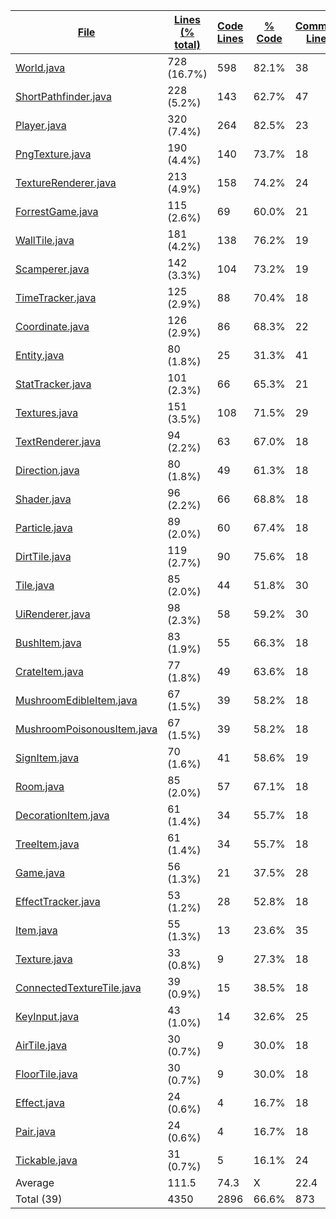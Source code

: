 
|[File](https://github.com/xf8b/ForrestGame/tree/development/statistics%2Fjava%2Fname_ascending.md%2F)|[Lines (% total)](https://github.com/xf8b/ForrestGame/tree/development/statistics%2Fjava%2Flines_descending.md%2F)|[Code Lines](https://github.com/xf8b/ForrestGame/tree/development/statistics%2Fjava%2Fcode_descending.md%2F)|[% Code](https://github.com/xf8b/ForrestGame/tree/development/statistics%2Fjava%2Fproportion_code_descending.md%2F)|[Comment Lines](https://github.com/xf8b/ForrestGame/tree/development/statistics%2Fjava%2Fcomments_descending.md%2F)|[% Comment](https://github.com/xf8b/ForrestGame/tree/development/statistics%2Fjava%2Fproportion_comments_descending.md%2F)|[Blank Lines](https://github.com/xf8b/ForrestGame/tree/development/statistics%2Fjava%2Fblanks_ascending.md%2F)|[% Blank](https://github.com/xf8b/ForrestGame/tree/development/statistics%2Fjava%2Fproportion_blanks_descending.md%2F)|
| --- | --- | --- | --- | --- | --- | --- | --- |
|[World.java](https://github.com/xf8b/ForrestGame/tree/development/src%2Fmain%2Fjava%2Fcom%2Fgithub%2Filja615%2Fforrestgame%2Fworld%2FWorld.java)|728 (16.7%)|598|82.1%|38|5.2%|92|12.6%|
|[ShortPathfinder.java](https://github.com/xf8b/ForrestGame/tree/development/src%2Fmain%2Fjava%2Fcom%2Fgithub%2Filja615%2Fforrestgame%2Futil%2FShortPathfinder.java)|228 (5.2%)|143|62.7%|47|20.6%|38|16.7%|
|[Player.java](https://github.com/xf8b/ForrestGame/tree/development/src%2Fmain%2Fjava%2Fcom%2Fgithub%2Filja615%2Fforrestgame%2Fentity%2FPlayer.java)|320 (7.4%)|264|82.5%|23|7.2%|33|10.3%|
|[PngTexture.java](https://github.com/xf8b/ForrestGame/tree/development/src%2Fmain%2Fjava%2Fcom%2Fgithub%2Filja615%2Fforrestgame%2Fgui%2Ftexture%2FPngTexture.java)|190 (4.4%)|140|73.7%|18|9.5%|32|16.8%|
|[TextureRenderer.java](https://github.com/xf8b/ForrestGame/tree/development/src%2Fmain%2Fjava%2Fcom%2Fgithub%2Filja615%2Fforrestgame%2Fgui%2Frenderer%2FTextureRenderer.java)|213 (4.9%)|158|74.2%|24|11.3%|31|14.6%|
|[ForrestGame.java](https://github.com/xf8b/ForrestGame/tree/development/src%2Fmain%2Fjava%2Fcom%2Fgithub%2Filja615%2Fforrestgame%2FForrestGame.java)|115 (2.6%)|69|60.0%|21|18.3%|25|21.7%|
|[WallTile.java](https://github.com/xf8b/ForrestGame/tree/development/src%2Fmain%2Fjava%2Fcom%2Fgithub%2Filja615%2Fforrestgame%2Ftiles%2FWallTile.java)|181 (4.2%)|138|76.2%|19|10.5%|24|13.3%|
|[Scamperer.java](https://github.com/xf8b/ForrestGame/tree/development/src%2Fmain%2Fjava%2Fcom%2Fgithub%2Filja615%2Fforrestgame%2Fentity%2FScamperer.java)|142 (3.3%)|104|73.2%|19|13.4%|19|13.4%|
|[TimeTracker.java](https://github.com/xf8b/ForrestGame/tree/development/src%2Fmain%2Fjava%2Fcom%2Fgithub%2Filja615%2Fforrestgame%2Fworld%2FTimeTracker.java)|125 (2.9%)|88|70.4%|18|14.4%|19|15.2%|
|[Coordinate.java](https://github.com/xf8b/ForrestGame/tree/development/src%2Fmain%2Fjava%2Fcom%2Fgithub%2Filja615%2Fforrestgame%2Futil%2FCoordinate.java)|126 (2.9%)|86|68.3%|22|17.5%|18|14.3%|
|[Entity.java](https://github.com/xf8b/ForrestGame/tree/development/src%2Fmain%2Fjava%2Fcom%2Fgithub%2Filja615%2Fforrestgame%2Fentity%2FEntity.java)|80 (1.8%)|25|31.3%|41|51.3%|14|17.5%|
|[StatTracker.java](https://github.com/xf8b/ForrestGame/tree/development/src%2Fmain%2Fjava%2Fcom%2Fgithub%2Filja615%2Fforrestgame%2Fentity%2Frelated%2FStatTracker.java)|101 (2.3%)|66|65.3%|21|20.8%|14|13.9%|
|[Textures.java](https://github.com/xf8b/ForrestGame/tree/development/src%2Fmain%2Fjava%2Fcom%2Fgithub%2Filja615%2Fforrestgame%2Fgui%2Ftexture%2FTextures.java)|151 (3.5%)|108|71.5%|29|19.2%|14|9.3%|
|[TextRenderer.java](https://github.com/xf8b/ForrestGame/tree/development/src%2Fmain%2Fjava%2Fcom%2Fgithub%2Filja615%2Fforrestgame%2Fgui%2Frenderer%2FTextRenderer.java)|94 (2.2%)|63|67.0%|18|19.1%|13|13.8%|
|[Direction.java](https://github.com/xf8b/ForrestGame/tree/development/src%2Fmain%2Fjava%2Fcom%2Fgithub%2Filja615%2Fforrestgame%2Futil%2FDirection.java)|80 (1.8%)|49|61.3%|18|22.5%|13|16.3%|
|[Shader.java](https://github.com/xf8b/ForrestGame/tree/development/src%2Fmain%2Fjava%2Fcom%2Fgithub%2Filja615%2Fforrestgame%2Fgui%2Fshader%2FShader.java)|96 (2.2%)|66|68.8%|18|18.8%|12|12.5%|
|[Particle.java](https://github.com/xf8b/ForrestGame/tree/development/src%2Fmain%2Fjava%2Fcom%2Fgithub%2Filja615%2Fforrestgame%2Fgui%2Fparticle%2FParticle.java)|89 (2.0%)|60|67.4%|18|20.2%|11|12.4%|
|[DirtTile.java](https://github.com/xf8b/ForrestGame/tree/development/src%2Fmain%2Fjava%2Fcom%2Fgithub%2Filja615%2Fforrestgame%2Ftiles%2FDirtTile.java)|119 (2.7%)|90|75.6%|18|15.1%|11|9.2%|
|[Tile.java](https://github.com/xf8b/ForrestGame/tree/development/src%2Fmain%2Fjava%2Fcom%2Fgithub%2Filja615%2Fforrestgame%2Ftiles%2FTile.java)|85 (2.0%)|44|51.8%|30|35.3%|11|12.9%|
|[UiRenderer.java](https://github.com/xf8b/ForrestGame/tree/development/src%2Fmain%2Fjava%2Fcom%2Fgithub%2Filja615%2Fforrestgame%2Fgui%2Frenderer%2FUiRenderer.java)|98 (2.3%)|58|59.2%|30|30.6%|10|10.2%|
|[BushItem.java](https://github.com/xf8b/ForrestGame/tree/development/src%2Fmain%2Fjava%2Fcom%2Fgithub%2Filja615%2Fforrestgame%2Ftiles%2Fitems%2FBushItem.java)|83 (1.9%)|55|66.3%|18|21.7%|10|12.0%|
|[CrateItem.java](https://github.com/xf8b/ForrestGame/tree/development/src%2Fmain%2Fjava%2Fcom%2Fgithub%2Filja615%2Fforrestgame%2Ftiles%2Fitems%2FCrateItem.java)|77 (1.8%)|49|63.6%|18|23.4%|10|13.0%|
|[MushroomEdibleItem.java](https://github.com/xf8b/ForrestGame/tree/development/src%2Fmain%2Fjava%2Fcom%2Fgithub%2Filja615%2Fforrestgame%2Ftiles%2Fitems%2FMushroomEdibleItem.java)|67 (1.5%)|39|58.2%|18|26.9%|10|14.9%|
|[MushroomPoisonousItem.java](https://github.com/xf8b/ForrestGame/tree/development/src%2Fmain%2Fjava%2Fcom%2Fgithub%2Filja615%2Fforrestgame%2Ftiles%2Fitems%2FMushroomPoisonousItem.java)|67 (1.5%)|39|58.2%|18|26.9%|10|14.9%|
|[SignItem.java](https://github.com/xf8b/ForrestGame/tree/development/src%2Fmain%2Fjava%2Fcom%2Fgithub%2Filja615%2Fforrestgame%2Ftiles%2Fitems%2FSignItem.java)|70 (1.6%)|41|58.6%|19|27.1%|10|14.3%|
|[Room.java](https://github.com/xf8b/ForrestGame/tree/development/src%2Fmain%2Fjava%2Fcom%2Fgithub%2Filja615%2Fforrestgame%2Futil%2FRoom.java)|85 (2.0%)|57|67.1%|18|21.2%|10|11.8%|
|[DecorationItem.java](https://github.com/xf8b/ForrestGame/tree/development/src%2Fmain%2Fjava%2Fcom%2Fgithub%2Filja615%2Fforrestgame%2Ftiles%2Fitems%2FDecorationItem.java)|61 (1.4%)|34|55.7%|18|29.5%|9|14.8%|
|[TreeItem.java](https://github.com/xf8b/ForrestGame/tree/development/src%2Fmain%2Fjava%2Fcom%2Fgithub%2Filja615%2Fforrestgame%2Ftiles%2Fitems%2FTreeItem.java)|61 (1.4%)|34|55.7%|18|29.5%|9|14.8%|
|[Game.java](https://github.com/xf8b/ForrestGame/tree/development/src%2Fmain%2Fjava%2Fcom%2Fgithub%2Filja615%2Fforrestgame%2FGame.java)|56 (1.3%)|21|37.5%|28|50.0%|7|12.5%|
|[EffectTracker.java](https://github.com/xf8b/ForrestGame/tree/development/src%2Fmain%2Fjava%2Fcom%2Fgithub%2Filja615%2Fforrestgame%2Fentity%2Frelated%2FEffectTracker.java)|53 (1.2%)|28|52.8%|18|34.0%|7|13.2%|
|[Item.java](https://github.com/xf8b/ForrestGame/tree/development/src%2Fmain%2Fjava%2Fcom%2Fgithub%2Filja615%2Fforrestgame%2Ftiles%2Fitems%2FItem.java)|55 (1.3%)|13|23.6%|35|63.6%|7|12.7%|
|[Texture.java](https://github.com/xf8b/ForrestGame/tree/development/src%2Fmain%2Fjava%2Fcom%2Fgithub%2Filja615%2Fforrestgame%2Fgui%2Ftexture%2FTexture.java)|33 (0.8%)|9|27.3%|18|54.5%|6|18.2%|
|[ConnectedTextureTile.java](https://github.com/xf8b/ForrestGame/tree/development/src%2Fmain%2Fjava%2Fcom%2Fgithub%2Filja615%2Fforrestgame%2Ftiles%2FConnectedTextureTile.java)|39 (0.9%)|15|38.5%|18|46.2%|6|15.4%|
|[KeyInput.java](https://github.com/xf8b/ForrestGame/tree/development/src%2Fmain%2Fjava%2Fcom%2Fgithub%2Filja615%2Fforrestgame%2Futil%2FKeyInput.java)|43 (1.0%)|14|32.6%|25|58.1%|4|9.3%|
|[AirTile.java](https://github.com/xf8b/ForrestGame/tree/development/src%2Fmain%2Fjava%2Fcom%2Fgithub%2Filja615%2Fforrestgame%2Ftiles%2FAirTile.java)|30 (0.7%)|9|30.0%|18|60.0%|3|10.0%|
|[FloorTile.java](https://github.com/xf8b/ForrestGame/tree/development/src%2Fmain%2Fjava%2Fcom%2Fgithub%2Filja615%2Fforrestgame%2Ftiles%2FFloorTile.java)|30 (0.7%)|9|30.0%|18|60.0%|3|10.0%|
|[Effect.java](https://github.com/xf8b/ForrestGame/tree/development/src%2Fmain%2Fjava%2Fcom%2Fgithub%2Filja615%2Fforrestgame%2Fentity%2Frelated%2FEffect.java)|24 (0.6%)|4|16.7%|18|75.0%|2|8.3%|
|[Pair.java](https://github.com/xf8b/ForrestGame/tree/development/src%2Fmain%2Fjava%2Fcom%2Fgithub%2Filja615%2Fforrestgame%2Futil%2FPair.java)|24 (0.6%)|4|16.7%|18|75.0%|2|8.3%|
|[Tickable.java](https://github.com/xf8b/ForrestGame/tree/development/src%2Fmain%2Fjava%2Fcom%2Fgithub%2Filja615%2Fforrestgame%2Futil%2FTickable.java)|31 (0.7%)|5|16.1%|24|77.4%|2|6.5%|
|Average |111.5|74.3|X|22.4|X|14.9|X|
|Total (39)|4350|2896|66.6%|873| 20.1%|581|13.4%|